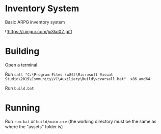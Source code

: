 # Inventory System
Basic ARPG inventory system

!(https://i.imgur.com/jx3kdXZ.gif)

# Building
Open a terminal

Run `call "C:\Program Files (x86)\Microsoft Visual Studio\2019\Community\VC\Auxiliary\Build\vcvarsall.bat"  x86_amd64`

Run `build.bat`

# Running
Run `run.bat` or `build/main.exe` (the working directory must be the same as where the "assets" folder is)